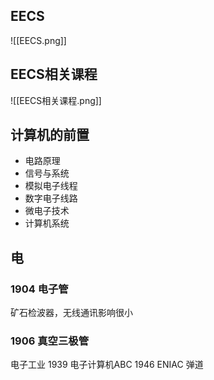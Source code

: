## EECS
![[EECS.png]]

##  EECS相关课程
![[EECS相关课程.png]]

## 计算机的前置
- 电路原理
- 信号与系统
- 模拟电子线程
- 数字电子线路
- 微电子技术
- 计算机系统



## 电
### 1904 电子管
矿石检波器，无线通讯影响很小
### 1906 真空三极管
电子工业
1939 电子计算机ABC
1946 ENIAC 弹道

